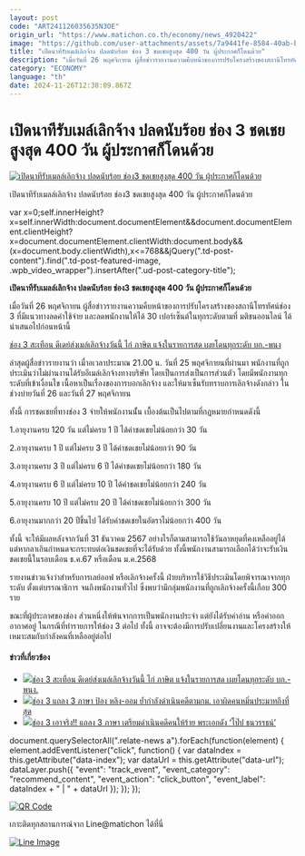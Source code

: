 ```yaml
---
layout: post
code: "ART241126035635N3OE"
origin_url: "https://www.matichon.co.th/economy/news_4920422"
image: "https://github.com/user-attachments/assets/7a9441fe-8584-40ab-b063-9cd851c84bdf"
title: "เปิดนาทีรับเมล์เลิกจ้าง ปลดนับร้อย ช่อง 3 ชดเชยสูงสุด 400 วัน ผู้ประกาศก็โดนด้วย"
description: "เมื่อวันที่ 26 พฤศจิกายน ผู้สื่อข่าวรายงานความคืบหน้าของการปรับโครงสร้างของสถานีโทรทัศน์ช่อง 3 ที่มีแนวทางลดค่าใช้จ่าย และลดพนักงานให้ได้ 30"
category: "ECONOMY"
language: "th"
date: 2024-11-26T12:38:09.867Z
---
```


# เปิดนาทีรับเมล์เลิกจ้าง ปลดนับร้อย ช่อง 3 ชดเชยสูงสุด 400 วัน ผู้ประกาศก็โดนด้วย

[![เปิดนาทีรับเมลล์เลิกจ้าง ปลดนับร้อย ช่อง3 ชดเชยสูงสุด 400 วัน ผู้ประกาศก็โดนด้วย](https://www.matichon.co.th/wp-content/uploads/2024/11/ch31_0.jpg "ch31_0")](https://www.matichon.co.th/wp-content/uploads/2024/11/ch31_0.jpg)

เปิดนาทีรับเมลล์เลิกจ้าง ปลดนับร้อย ช่อง3 ชดเชยสูงสุด 400 วัน ผู้ประกาศก็โดนด้วย

var x=0;self.innerHeight?x=self.innerWidth:document.documentElement&&document.documentElement.clientHeight?x=document.documentElement.clientWidth:document.body&&(x=document.body.clientWidth),x<=768&&jQuery(".td-post-content").find(".td-post-featured-image, .wpb\_video\_wrapper").insertAfter(".ud-post-category-title");

**เปิดนาทีรับเมลล์เลิกจ้าง ปลดนับร้อย ช่อง3 ชดเชยสูงสุด 400 วัน ผู้ประกาศก็โดนด้วย**

เมื่อวันที่ 26 พฤศจิกายน ผู้สื่อข่าวรายงานความคืบหน้าของการปรับโครงสร้างของสถานีโทรทัศน์ช่อง 3 ที่มีแนวทางลดค่าใช้จ่าย และลดพนักงานให้ได้ 30 เปอร์เซ็นต์ในทุกระดับตามที่ มติชนออนไลน์ ได้นำเสนอไปก่อนหน้านี้

[ช่อง 3 สะเทือน ดีเดย์ส่งเมล์เลิกจ้างวันนี้ ไก่ ภาษิต แจ้งในรายการสด เผยโดนทุกระดับ บก.-พนง](https://www.matichon.co.th/entertainment/news_4920105) 

ล่าสุดผู้สื่อข่าวรายงานว่า เมื่าอเวลาประมาณ 21.00 น. วันที่ 25 พฤศจิกายนที่ผ่านมา พนักงานที่ถูกประเมินว่าไม่ผ่านงานได้รับอีเมล์เลิกจ้างทางบริษัท โดยเป็นการส่งเป็นการส่วนตัว โดยมีพนักงานทุกระดับที่เข้าเงื่อนไข เนื้อหาเป็นเรื่องของการบอกเลิกจ้าง และให้มาเซ็นรับทราบการเลิกจ้างดังกล่าว ในช่วงบ่ายวันที่ 26 และวันที่ 27 พฤศจิกายน

ทั้งนี้ การชดเชยที่ทางช่อง 3 จ่ายให้พนักงานนั้่น เบื้องต้นเป็นไปตามที่กฎหมายกำหนดดังนี้

1.อายุงานครบ 120 วัน แต่ไม่ครบ 1 ปี ได้ค่าชดเชยไม่น้อยกว่า 30 วัน

2.อายุงานครบ 1 ปี แต่ไม่ครบ 3 ปี ได้ค่าชดเชยไม่น้อยกว่า 90 วัน

3.อายุงานครบ 3 ปี แต่ไม่ครบ 6 ปี ได้ค่าชดเชยไม่น้อยกว่า 180 วัน

4.อายุงานครบ 6 ปี แต่ไม่ครบ 10 ปี ได้ค่าชดเชยไม่น้อยกว่า 240 วัน

5.อายุงานครบ 10 ปี แต่ไม่ครบ 20 ปี ได้ค่าชดเชยไม่น้อยกว่า 300 วัน

6.อายุงานมากกว่า 20 ปีขึ้นไป ได้รับค่าชดเชยในอัตราไม่น้อยกว่า 400 วัน

ทั้งนี้ จะให้มีผลหลังจากวันที่ 31 ธันวาคม 2567 อย่างไรก็ตามสามารถใช้วันลาหยุดที่คงเหลืออยู่ได้ แต่หากลาเกินกำหนดจะกระทบต่อเงินชดเชยที่จะได้รับด้วย ทั้งนี้พนักงานสามารถเลือกได้ว่าจะรับเงินชดเชยนี้ในรอบเดือน ธ.ค.67 หรือเดือน ม.ค.2568

รายงานข่าวแจ้งว่าสำหรับการเลย์ออฟ หรือเลิกจ้างครั้งนี้ ฝ่ายบริหารใช้วิธีประเมินโดยพิจารณาจากทุกระดับ ตั้งแต่บรรณาธิการ จนถึงพนักงานทั่วไป ซึ่งพบว่ามีกลุ่มพนักงานที่ถูกเลิกจ้างครั้งนี้เกือบ 300 ราย

ขณะที่ผู้ประกาศของช่อง ส่วนหนึ่งให้พ้นจากการเป็นพนักงานประจำ แต่ยังได้รับค่าอ่าน หรือค่าออกอากาศอยู่ ในกรณีที่ทำรายการให้ช่อง 3 ต่อไป ทั้งนี้ อาจจะต้องมีการปรับเปลี่ยนงานและโครงสร้างให้เหมาะสมกับกำลังคนที่เหลืออยู่ต่อไป

#### ข่าวที่เกี่ยวข้อง

*   [![](https://www.matichon.co.th/wp-content/uploads/2024/11/57824250.jpg)ช่อง 3 สะเทือน ดีเดย์ส่งเมล์เลิกจ้างวันนี้ ไก่ ภาษิต แจ้งในรายการสด เผยโดนทุกระดับ บก.-พนง.](https://www.matichon.co.th/entertainment/news_4920105)
*   [![](https://www.matichon.co.th/wp-content/uploads/2024/11/ปกป้องหลิง-ออม.jpeg)ช่อง 3 แถลง 3 ภาษา ป้อง หลิง-ออม ย้ำกำลังดำเนินคดีตามกม. เอาผิดคนหมิ่นประมาทถึงที่สุด](https://www.matichon.co.th/entertainment/news_4908940)
*   [![](https://www.matichon.co.th/wp-content/uploads/2024/11/โป๊ป458.jpg)ช่อง 3 เอาจริง!! แถลง 3 ภาษา เตรียมดำเนินคดีคนให้ร้าย พระเอกดัง ‘โป๊ป ธนวรรธน์’](https://www.matichon.co.th/entertainment/news_4906562)

document.querySelectorAll(".relate-news a").forEach(function(element) { element.addEventListener("click", function() { var dataIndex = this.getAttribute("data-index"); var dataUrl = this.getAttribute("data-url"); dataLayer.push({ "event": "track\_event", "event\_category": "recommend\_content", "event\_action": "click\_button", "event\_label": dataIndex + " | " + dataUrl }); }); });

[![QR Code](https://www.matichon.co.th/wp-content/uploads/2023/07/wob1371z.jpg)](https://lin.ee/ht0nDxX)

เกาะติดทุกสถานการณ์จาก Line@matichon ได้ที่นี่

[![Line Image](https://www.matichon.co.th/wp-content/uploads/2023/07/th.png)](https://lin.ee/ht0nDxX)
